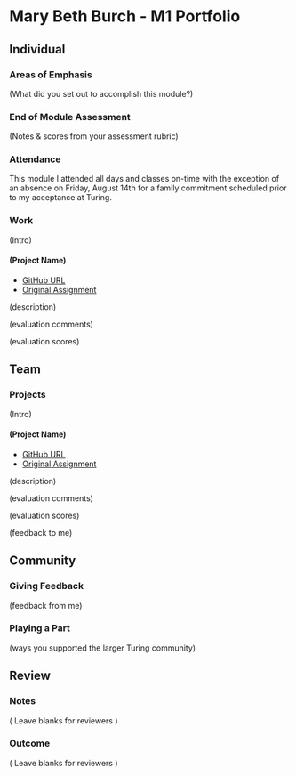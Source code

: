 # Mary Beth Burch - M1 Portfolio

## Individual

### Areas of Emphasis

(What did you set out to accomplish this module?)

### End of Module Assessment

(Notes & scores from your assessment rubric)

### Attendance

This module I attended all days and classes on-time with the exception of an absence on Friday, August 14th for a family commitment scheduled prior to my acceptance at Turing. 

### Work

(Intro)

#### (Project Name)

* [GitHub URL]()
* [Original Assignment]()

(description)

(evaluation comments)

(evaluation scores)

## Team

### Projects

(Intro)

#### (Project Name)

* [GitHub URL]()
* [Original Assignment]()

(description)

(evaluation comments)

(evaluation scores)

(feedback to me)

## Community

### Giving Feedback

(feedback from me)

### Playing a Part

(ways you supported the larger Turing community)

## Review

### Notes

( Leave blanks for reviewers )

### Outcome

( Leave blanks for reviewers )
